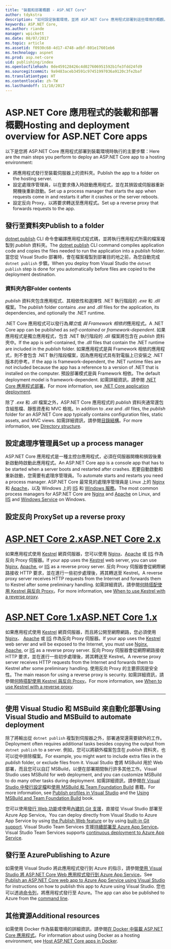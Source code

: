 ```yaml
---
title: "裝載和部署概觀 - ASP.NET Core"
author: tdykstra
description: "如何設定裝載環境，並將 ASP.NET Core 應用程式部署到這些環境的概觀。"
keywords: ASP.NET Core,
ms.author: riande
manager: wpickett
ms.date: 08/07/2017
ms.topic: article
ms.assetid: f0930c68-4d17-4748-adbf-801e17601eb6
ms.technology: aspnet
ms.prod: asp.net-core
uid: publishing/index
ms.openlocfilehash: 0de459128426c4d027606951592b1fe3fdd24fd9
ms.sourcegitcommit: 9a9483aceb34591c97451997036a9120c3fe2baf
ms.translationtype: HT
ms.contentlocale: zh-TW
ms.lasthandoff: 11/10/2017
---
```

# <a name="hosting-and-deployment-overview-for-aspnet-core-apps"></a><span data-ttu-id="09ce9-104">ASP.NET Core 應用程式的裝載和部署概觀</span><span class="sxs-lookup"><span data-stu-id="09ce9-104">Hosting and deployment overview for ASP.NET Core apps</span></span>

<span data-ttu-id="09ce9-105">以下是您將 ASP.NET Core 應用程式部署到裝載環境時執行的主要步驟：</span><span class="sxs-lookup"><span data-stu-id="09ce9-105">Here are the main steps you perform to deploy an ASP.NET Core app to a hosting environment:</span></span>

* <span data-ttu-id="09ce9-106">將應用程式發行至裝載伺服器上的資料夾。</span><span class="sxs-lookup"><span data-stu-id="09ce9-106">Publish the app to a folder on the hosting server.</span></span>
* <span data-ttu-id="09ce9-107">設定處理序管理員，以在要求傳入時啟動應用程式，並在其損毀或伺服器重新開機後重新啟動。</span><span class="sxs-lookup"><span data-stu-id="09ce9-107">Set up a process manager that starts the app when requests come in and restarts it after it crashes or the server reboots.</span></span>
* <span data-ttu-id="09ce9-108">設定反向 Proxy，以將要求轉送至應用程式。</span><span class="sxs-lookup"><span data-stu-id="09ce9-108">Set up a reverse proxy that forwards requests to the app.</span></span>

## <a name="publish-to-a-folder"></a><span data-ttu-id="09ce9-109">發行至資料夾</span><span class="sxs-lookup"><span data-stu-id="09ce9-109">Publish to a folder</span></span> 

<span data-ttu-id="09ce9-110">[dotnet publish](https://docs.microsoft.com/dotnet/articles/core/tools/dotnet-publish) CLI 命令會編譯應用程式程式碼，並將執行應用程式所需的檔案複製到 *publish* 資料夾。</span><span class="sxs-lookup"><span data-stu-id="09ce9-110">The [dotnet publish](https://docs.microsoft.com/dotnet/articles/core/tools/dotnet-publish) CLI command compiles application code and copies the files needed to run the application into a *publish* folder.</span></span> <span data-ttu-id="09ce9-111">當您從 Visual Studio 部署時，會在檔案複製到部署目的地之前，為您自動完成 `dotnet publish` 步驟。</span><span class="sxs-lookup"><span data-stu-id="09ce9-111">When you deploy from Visual Studio the `dotnet publish` step is done for you automatically before files are copied to the deployment destination.</span></span>

### <a name="folder-contents"></a><span data-ttu-id="09ce9-112">資料夾內容</span><span class="sxs-lookup"><span data-stu-id="09ce9-112">Folder contents</span></span>

<span data-ttu-id="09ce9-113">*publish* 資料夾包含應用程式、其相依性和選擇性 .NET 執行階段的 *.exe* 和 *.dll* 檔案。</span><span class="sxs-lookup"><span data-stu-id="09ce9-113">The *publish* folder contains *.exe* and *.dll* files for the application, its dependencies, and optionally the .NET runtime.</span></span>

<span data-ttu-id="09ce9-114">.NET Core 應用程式可以發行為*獨立*或 *與 Framework 相依的*應用程式。</span><span class="sxs-lookup"><span data-stu-id="09ce9-114">A .NET Core app can be published as *self-contained* or *framework-dependent*.</span></span> <span data-ttu-id="09ce9-115">如果應用程式是獨立應用程式，包含 .NET 執行階段的 *.dll* 檔案將包含在 *publish* 資料夾中。</span><span class="sxs-lookup"><span data-stu-id="09ce9-115">If the app is self-contained, the *.dll* files that contain the .NET runtime are included in the *publish* folder.</span></span>  <span data-ttu-id="09ce9-116">如果應用程式是與 Framework 相依的應用程式，則不會包含 .NET 執行階段檔案，因為應用程式具有對電腦上已安裝之 .NET 版本的參考。</span><span class="sxs-lookup"><span data-stu-id="09ce9-116">If the app is framework-dependent, the .NET runtime files are not included because the app has a reference to a version of .NET that is installed on the computer.</span></span> <span data-ttu-id="09ce9-117">預設部署模式是與 Framework 相依。</span><span class="sxs-lookup"><span data-stu-id="09ce9-117">The default deployment model is framework-dependent.</span></span> <span data-ttu-id="09ce9-118">如需詳細資訊，請參閱 [.NET Core 應用程式部署](https://docs.microsoft.com/dotnet/articles/core/deploying/index)。</span><span class="sxs-lookup"><span data-stu-id="09ce9-118">For more information, see [.NET Core application deployment](https://docs.microsoft.com/dotnet/articles/core/deploying/index).</span></span>

<span data-ttu-id="09ce9-119">除了 *.exe* 和 *.dll* 檔案之外，ASP.NET Core 應用程式的 *publish* 資料夾通常還包含組態檔、靜態資產和 MVC 檢視。</span><span class="sxs-lookup"><span data-stu-id="09ce9-119">In addition to *.exe* and *.dll* files, the *publish* folder for an ASP.NET Core app typically contains configuration files, static assets, and MVC views.</span></span>  <span data-ttu-id="09ce9-120">如需詳細資訊，請參閱[目錄結構](xref:hosting/directory-structure)。</span><span class="sxs-lookup"><span data-stu-id="09ce9-120">For more information, see [Directory structure](xref:hosting/directory-structure).</span></span>

## <a name="set-up-a-process-manager"></a><span data-ttu-id="09ce9-121">設定處理序管理員</span><span class="sxs-lookup"><span data-stu-id="09ce9-121">Set up a process manager</span></span>

<span data-ttu-id="09ce9-122">ASP.NET Core 應用程式是一種主控台應用程式，必須在伺服器開機和損毀後重新啟動時啟動此應用程式。</span><span class="sxs-lookup"><span data-stu-id="09ce9-122">An ASP.NET Core app is a console app that has to be started when a server boots and restarted after crashes.</span></span> <span data-ttu-id="09ce9-123">若要自動啟動和重新啟動，您需要有處理序管理員。</span><span class="sxs-lookup"><span data-stu-id="09ce9-123">To automate starts and restarts you need a process manager.</span></span> <span data-ttu-id="09ce9-124">ASP.NET Core 最常見的處理序管理員是 Linux 上的 [Nginx](xref:publishing/linuxproduction) 和 [Apache](xref:publishing/apache-proxy)，以及 Windows 上的 [IIS](xref:publishing/iis) 和 [Windows 服務](xref:hosting/windows-service)。</span><span class="sxs-lookup"><span data-stu-id="09ce9-124">The most common process managers for ASP.NET Core are [Nginx](xref:publishing/linuxproduction) and [Apache](xref:publishing/apache-proxy) on Linux, and [IIS](xref:publishing/iis) and [Windows Service](xref:hosting/windows-service) on Windows.</span></span>

## <a name="set-up-a-reverse-proxy"></a><span data-ttu-id="09ce9-125">設定反向 Proxy</span><span class="sxs-lookup"><span data-stu-id="09ce9-125">Set up a reverse proxy</span></span>

# <a name="aspnet-core-2xtabaspnetcore2x"></a>[<span data-ttu-id="09ce9-126">ASP.NET Core 2.x</span><span class="sxs-lookup"><span data-stu-id="09ce9-126">ASP.NET Core 2.x</span></span>](#tab/aspnetcore2x)

<span data-ttu-id="09ce9-127">如果應用程式使用 [Kestrel](xref:fundamentals/servers/kestrel) 網頁伺服器，您可以使用 [Nginx](xref:publishing/linuxproduction)、[Apache](xref:publishing/apache-proxy) 或 [IIS](xref:publishing/iis) 作為反向 Proxy 伺服器。</span><span class="sxs-lookup"><span data-stu-id="09ce9-127">If your app uses the [Kestrel](xref:fundamentals/servers/kestrel) web server, you can use [Nginx](xref:publishing/linuxproduction), [Apache](xref:publishing/apache-proxy), or [IIS](xref:publishing/iis) as a reverse proxy server.</span></span> <span data-ttu-id="09ce9-128">反向 Proxy 伺服器會從網際網路接收 HTTP 要求，並在進行一些初步處理後，將其轉送至 Kestrel。</span><span class="sxs-lookup"><span data-stu-id="09ce9-128">A reverse proxy server receives HTTP requests from the Internet and forwards them to Kestrel after some preliminary handling.</span></span> <span data-ttu-id="09ce9-129">如需詳細資訊，請參閱[何時搭配使用 Kestrel 與反向 Proxy](xref:fundamentals/servers/kestrel?tabs=aspnetcore2x#when-to-use-kestrel-with-a-reverse-proxy)。</span><span class="sxs-lookup"><span data-stu-id="09ce9-129">For more information, see [When to use Kestrel with a reverse proxy](xref:fundamentals/servers/kestrel?tabs=aspnetcore2x#when-to-use-kestrel-with-a-reverse-proxy).</span></span>

# <a name="aspnet-core-1xtabaspnetcore1x"></a>[<span data-ttu-id="09ce9-130">ASP.NET Core 1.x</span><span class="sxs-lookup"><span data-stu-id="09ce9-130">ASP.NET Core 1.x</span></span>](#tab/aspnetcore1x)

<span data-ttu-id="09ce9-131">如果應用程式使用 [Kestrel](xref:fundamentals/servers/kestrel) 網頁伺服器，而且將公開至網際網路，您必須使用 [Nginx](xref:publishing/linuxproduction)、 [Apache](xref:publishing/apache-proxy) 或 [IIS](xref:publishing/iis) 作為反向 Proxy 伺服器。</span><span class="sxs-lookup"><span data-stu-id="09ce9-131">If your app uses the [Kestrel](xref:fundamentals/servers/kestrel) web server and will be exposed to the Internet, you must use [Nginx](xref:publishing/linuxproduction), [Apache](xref:publishing/apache-proxy), or [IIS](xref:publishing/iis) as a reverse proxy server.</span></span> <span data-ttu-id="09ce9-132">反向 Proxy 伺服器會從網際網路接收 HTTP 要求，並在進行一些初步處理後，將其轉送至 Kestrel。</span><span class="sxs-lookup"><span data-stu-id="09ce9-132">A reverse proxy server receives HTTP requests from the Internet and forwards them to Kestrel after some preliminary handling.</span></span> <span data-ttu-id="09ce9-133">使用反向 Proxy 的主要原因是安全性。</span><span class="sxs-lookup"><span data-stu-id="09ce9-133">The main reason for using a reverse proxy is security.</span></span> <span data-ttu-id="09ce9-134">如需詳細資訊，請參閱[何時搭配使用 Kestrel 與反向 Proxy](xref:fundamentals/servers/kestrel?tabs=aspnetcore1x#when-to-use-kestrel-with-a-reverse-proxy)。</span><span class="sxs-lookup"><span data-stu-id="09ce9-134">For more information, see [When to use Kestrel with a reverse proxy](xref:fundamentals/servers/kestrel?tabs=aspnetcore1x#when-to-use-kestrel-with-a-reverse-proxy).</span></span>

---

## <a name="using-visual-studio-and-msbuild-to-automate-deployment"></a><span data-ttu-id="09ce9-135">使用 Visual Studio 和 MSBuild 來自動化部署</span><span class="sxs-lookup"><span data-stu-id="09ce9-135">Using Visual Studio and MSBuild to automate deployment</span></span>

<span data-ttu-id="09ce9-136">除了將輸出從 `dotnet publish` 複製到伺服器之外，部署通常還需要額外的工作。</span><span class="sxs-lookup"><span data-stu-id="09ce9-136">Deployment often requires additional tasks besides copying the output from `dotnet publish` to a server.</span></span> <span data-ttu-id="09ce9-137">例如，您可以將額外檔案包含在 *publish* 資料夾，也可以從中排除檔案。</span><span class="sxs-lookup"><span data-stu-id="09ce9-137">For example, you might want to include extra files in the *publish* folder, or exclude files from it.</span></span> <span data-ttu-id="09ce9-138">Visual Studio 會將 MSBuild 用於 Web 部署，而且您可以自訂 MSBuild，以便在部署期間執行許多其他工作。</span><span class="sxs-lookup"><span data-stu-id="09ce9-138">Visual Studio uses MSBuild for web deployment, and you can customize MSBuild to do many other tasks during deployment.</span></span> <span data-ttu-id="09ce9-139">如需詳細資訊，請參閱[在 Visual Studio 中發行設定檔](xref:publishing/web-publishing-vs)和[使用 MSBuild 和 Team Foundation Build](http://msbuildbook.com/) 書籍。</span><span class="sxs-lookup"><span data-stu-id="09ce9-139">For more information, see [Publish profiles in Visual Studio](xref:publishing/web-publishing-vs) and the [Using MSBuild and Team Foundation Build](http://msbuildbook.com/) book.</span></span>

<span data-ttu-id="09ce9-140">您可以使用[發行 Web 功能](xref:tutorials/publish-to-azure-webapp-using-vs)或使用[內建的 Git 支援](xref:publishing/azure-continuous-deployment)，直接從 Visual Studio 部署至 Azure App Service。</span><span class="sxs-lookup"><span data-stu-id="09ce9-140">You can deploy directly from Visual Studio to Azure App Service by using [the Publish Web feature](xref:tutorials/publish-to-azure-webapp-using-vs) or by using [built-in Git support](xref:publishing/azure-continuous-deployment).</span></span> <span data-ttu-id="09ce9-141">Visual Studio Team Services 支援[持續部署至 Azure App Service](https://www.visualstudio.com/docs/build/aspnet/core/quick-to-azure)。</span><span class="sxs-lookup"><span data-stu-id="09ce9-141">Visual Studio Team Services supports [continuous deployment to Azure App Service](https://www.visualstudio.com/docs/build/aspnet/core/quick-to-azure).</span></span>

## <a name="publishing-to-azure"></a><span data-ttu-id="09ce9-142">發行至 Azure</span><span class="sxs-lookup"><span data-stu-id="09ce9-142">Publishing to Azure</span></span>

<span data-ttu-id="09ce9-143">如需使用 Visual Studio 將此應用程式發行到 Azure 的指示，請參閱[使用 Visual Studio 將 ASP.NET Core Web 應用程式發行到 Azure App Service](xref:tutorials/publish-to-azure-webapp-using-vs)。</span><span class="sxs-lookup"><span data-stu-id="09ce9-143">See [Publish an ASP.NET Core web app to Azure App Service using Visual Studio](xref:tutorials/publish-to-azure-webapp-using-vs) for instructions on how to publish this app to Azure using Visual Studio.</span></span>  <span data-ttu-id="09ce9-144">您也可以透過[命令列](xref:tutorials/publish-to-azure-webapp-using-cli)，將應用程式發行至 Azure。</span><span class="sxs-lookup"><span data-stu-id="09ce9-144">The app can also be published to Azure from the [command line](xref:tutorials/publish-to-azure-webapp-using-cli).</span></span>

## <a name="additional-resources"></a><span data-ttu-id="09ce9-145">其他資源</span><span class="sxs-lookup"><span data-stu-id="09ce9-145">Additional resources</span></span>

<span data-ttu-id="09ce9-146">如需使用 Docker 作為裝載環境的詳細資訊，請參閱[在 Docker 中裝載 ASP.NET Core 應用程式](xref:publishing/docker)。</span><span class="sxs-lookup"><span data-stu-id="09ce9-146">For information about using Docker as a hosting environment, see [Host ASP.NET Core apps in Docker](xref:publishing/docker).</span></span>
